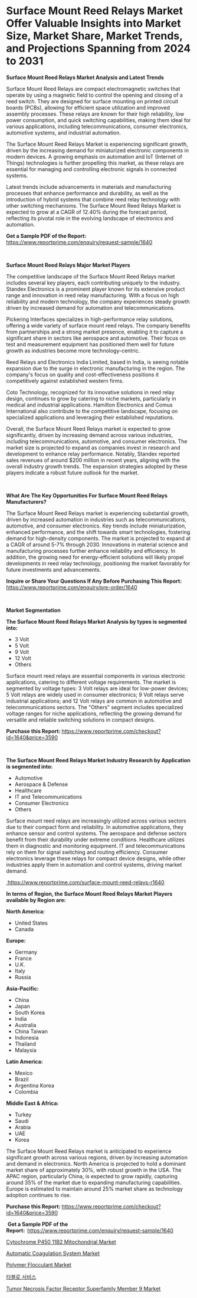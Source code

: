 <p><h1>Surface Mount Reed Relays Market Offer Valuable Insights into Market Size, Market Share, Market Trends, and Projections Spanning from 2024 to 2031</h1></p><p><strong>Surface Mount Reed Relays Market Analysis and Latest Trends</strong></p>
<p><p>Surface Mount Reed Relays are compact electromagnetic switches that operate by using a magnetic field to control the opening and closing of a reed switch. They are designed for surface mounting on printed circuit boards (PCBs), allowing for efficient space utilization and improved assembly processes. These relays are known for their high reliability, low power consumption, and quick switching capabilities, making them ideal for various applications, including telecommunications, consumer electronics, automotive systems, and industrial automation.</p><p>The Surface Mount Reed Relays Market is experiencing significant growth, driven by the increasing demand for miniaturized electronic components in modern devices. A growing emphasis on automation and IoT (Internet of Things) technologies is further propelling this market, as these relays are essential for managing and controlling electronic signals in connected systems. </p><p>Latest trends include advancements in materials and manufacturing processes that enhance performance and durability, as well as the introduction of hybrid systems that combine reed relay technology with other switching mechanisms. The Surface Mount Reed Relays Market is expected to grow at a CAGR of 12.40% during the forecast period, reflecting its pivotal role in the evolving landscape of electronics and automation.</p></p>
<p><strong>Get a Sample PDF of the Report:&nbsp;</strong> <a href="https://www.reportprime.com/enquiry/request-sample/1640">https://www.reportprime.com/enquiry/request-sample/1640</a></p>
<p>&nbsp;</p>
<p><strong>Surface Mount Reed Relays Major Market Players</strong></p>
<p><p>The competitive landscape of the Surface Mount Reed Relays market includes several key players, each contributing uniquely to the industry. Standex Electronics is a prominent player known for its extensive product range and innovation in reed relay manufacturing. With a focus on high reliability and modern technology, the company experiences steady growth driven by increased demand for automation and telecommunications.</p><p>Pickering Interfaces specializes in high-performance relay solutions, offering a wide variety of surface mount reed relays. The company benefits from partnerships and a strong market presence, enabling it to capture a significant share in sectors like aerospace and automotive. Their focus on test and measurement equipment has positioned them well for future growth as industries become more technology-centric.</p><p>Reed Relays and Electronics India Limited, based in India, is seeing notable expansion due to the surge in electronic manufacturing in the region. The company's focus on quality and cost-effectiveness positions it competitively against established western firms.</p><p>Coto Technology, recognized for its innovative solutions in reed relay design, continues to grow by catering to niche markets, particularly in medical and industrial applications. Hamilton Electronics and Comus International also contribute to the competitive landscape, focusing on specialized applications and leveraging their established reputations.</p><p>Overall, the Surface Mount Reed Relays market is expected to grow significantly, driven by increasing demand across various industries, including telecommunications, automotive, and consumer electronics. The market size is projected to expand as companies invest in research and development to enhance relay performance. Notably, Standex reported sales revenues of around $200 million in recent years, aligning with the overall industry growth trends. The expansion strategies adopted by these players indicate a robust future outlook for the market.</p></p>
<p>&nbsp;</p>
<p><strong>What Are The Key Opportunities For Surface Mount Reed Relays Manufacturers?</strong></p>
<p><p>The Surface Mount Reed Relays market is experiencing substantial growth, driven by increased automation in industries such as telecommunications, automotive, and consumer electronics. Key trends include miniaturization, enhanced performance, and the shift towards smart technologies, fostering demand for high-density components. The market is projected to expand at a CAGR of around 5-7% through 2030. Innovations in material science and manufacturing processes further enhance reliability and efficiency. In addition, the growing need for energy-efficient solutions will likely propel developments in reed relay technology, positioning the market favorably for future investments and advancements.</p></p>
<p><strong>Inquire or Share Your Questions If Any Before Purchasing This Report:</strong> <a href="https://www.reportprime.com/enquiry/pre-order/1640">https://www.reportprime.com/enquiry/pre-order/1640</a></p>
<p>&nbsp;</p>
<p><strong>Market Segmentation</strong></p>
<p><strong>The Surface Mount Reed Relays Market Analysis by types is segmented into:</strong></p>
<p><ul><li>3 Volt</li><li>5 Volt</li><li>9 Volt</li><li>12 Volt</li><li>Others</li></ul></p>
<p><p>Surface mount reed relays are essential components in various electronic applications, catering to different voltage requirements. The market is segmented by voltage types: 3 Volt relays are ideal for low-power devices; 5 Volt relays are widely used in consumer electronics; 9 Volt relays serve industrial applications; and 12 Volt relays are common in automotive and telecommunications sectors. The "Others" segment includes specialized voltage ranges for niche applications, reflecting the growing demand for versatile and reliable switching solutions in compact designs.</p></p>
<p><strong>Purchase this Report:&nbsp;</strong><a href="https://www.reportprime.com/checkout?id=1640&price=3590">https://www.reportprime.com/checkout?id=1640&price=3590</a></p>
<p>&nbsp;</p>
<p><strong>The Surface Mount Reed Relays Market Industry Research by Application is segmented into:</strong></p>
<p><ul><li>Automotive</li><li>Aerospace & Defense</li><li>Healthcare</li><li>IT and Telecommunications</li><li>Consumer Electronics</li><li>Others</li></ul></p>
<p><p>Surface mount reed relays are increasingly utilized across various sectors due to their compact form and reliability. In automotive applications, they enhance sensor and control systems. The aerospace and defense sectors benefit from their durability under extreme conditions. Healthcare utilizes them in diagnostic and monitoring equipment. IT and telecommunications rely on them for signal switching and routing efficiency. Consumer electronics leverage these relays for compact device designs, while other industries apply them in automation and control systems, driving market demand.</p></p>
<p><a href="https://www.reportprime.com/surface-mount-reed-relays-r1640">&nbsp;https://www.reportprime.com/surface-mount-reed-relays-r1640</a></p>
<p><strong>In terms of Region, the Surface Mount Reed Relays Market Players available by Region are:</strong></p>
<p>
    <p> <strong> North America: </strong>
        <ul>
            <li>United States</li>
            <li>Canada</li>
        </ul>
        </p> 
    <p> <strong> Europe: </strong>
        <ul>
            <li>Germany</li>
            <li>France</li>
            <li>U.K.</li>
            <li>Italy</li>
            <li>Russia</li>
        </ul>
        </p> 
    <p> <strong> Asia-Pacific: </strong>
        <ul>
            <li>China</li>
            <li>Japan</li>
            <li>South Korea</li>
            <li>India</li>
            <li>Australia</li>
            <li>China Taiwan</li>
            <li>Indonesia</li>
            <li>Thailand</li>
            <li>Malaysia</li>
        </ul>
        </p> 
    <p> <strong> Latin America: </strong>
        <ul>
            <li>Mexico</li>
            <li>Brazil</li>
            <li>Argentina Korea</li>
            <li>Colombia</li>
        </ul>
        </p> 
    <p> <strong> Middle East & Africa: </strong>
        <ul>
            <li>Turkey</li>
            <li>Saudi</li>
            <li>Arabia</li>
            <li>UAE</li>
            <li>Korea</li>
        </ul>
    </p>
    </p>
<p><p>The Surface Mount Reed Relays market is anticipated to experience significant growth across various regions, driven by increasing automation and demand in electronics. North America is projected to hold a dominant market share of approximately 30%, with robust growth in the USA. The APAC region, particularly China, is expected to grow rapidly, capturing around 35% of the market due to expanding manufacturing capabilities. Europe is estimated to maintain around 25% market share as technology adoption continues to rise.</p></p>
<p><strong>Purchase this Report: </strong><a href="https://www.reportprime.com/checkout?id=1640&price=3590">https://www.reportprime.com/checkout?id=1640&price=3590</a></p>
<p>&nbsp;<strong>Get a Sample PDF of the Report:&nbsp;&nbsp;</strong><a href="https://www.reportprime.com/enquiry/request-sample/1640">https://www.reportprime.com/enquiry/request-sample/1640</a></p>
<p><strong></strong></p>
<p><p><a href="https://issuu.com/reportprime-2/docs/cytochrome-p450-11b2-mitochondrial-_5218d033c10f1f">Cytochrome P450 11B2 Mitochondrial Market</a></p><p><a href="https://medium.com/@mayrussel2007/automatic-coagulation-system-market-industry-trends-and-forecast-for-period-from-2024-to-2031-da8b3cf4eaeb">Automatic Coagulation System Market</a></p><p><a href="https://www.linkedin.com/pulse/pioneering-growth-analyzing-global-polymer-flocculant-market-klwpf?trackingId=rJyQVtDXStqQ%2BaKzeb6Bgw%3D%3D">Polymer Flocculant Market</a></p><p><a href="https://medium.com/@daniedoyle89/%EC%A7%80%EC%97%AD-%EB%B0%8F-%EA%B8%80%EB%A1%9C%EB%B2%8C-%ED%8A%B8%EB%A0%8C%EB%93%9C%EA%B0%80-2024%EB%85%84%EB%B6%80%ED%84%B0-2031%EB%85%84%EA%B9%8C%EC%A7%80%EC%9D%98-%ED%83%9C%EB%B8%94%EB%A1%9C-%EC%84%9C%EB%B9%84%EC%8A%A4-%EC%8B%9C%EC%9E%A5%EC%97%90-%EC%96%B4%EB%96%A4-%EC%98%81%ED%96%A5%EC%9D%84-%EB%AF%B8%EC%B9%98%EA%B3%A0-%EC%9E%88%EB%82%98%EC%9A%94-37eeb3fff5f4">타블로 서비스</a></p><p><a href="https://issuu.com/reportprime-2/docs/tumor-necrosis-factor-receptor-supe_d45c5dee2d7540">Tumor Necrosis Factor Receptor Superfamily Member 9 Market</a></p></p>